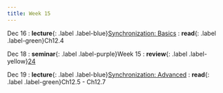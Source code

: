```yaml
---
title: Week 15
---
```


Dec 16
: **lecture**{: .label .label-blue}[Synchronization: Basics](/ics-fa24/assets/lec/25-SYNC1.pdf)
  : **read**{: .label .label-green}Ch12.4

Dec 18
: **seminar**{: .label .label-purple}Week 15
  : **review**{: .label .label-yellow}[24](/ics-fa24/assets/seminar/stu/胡仕豪-ics回课-24.pdf)

Dec 19
: **lecture**{: .label .label-blue}[Synchronization: Advanced](/ics-fa24/assets/lec/26-SYNC2.pdf)
  : **read**{: .label .label-green}Ch12.5 - Ch12.7